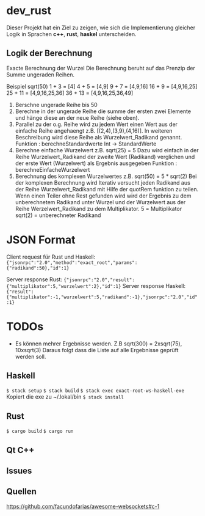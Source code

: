 # dev_rust
Dieser Projekt hat ein Ziel zu zeigen, wie sich die Implementierung gleicher 
Logik in Sprachen **c++**, **rust**, **haskel** unterscheiden.    

## Logik der Berechnung

Exacte Berechnung der Wurzel
Die Berechnung beruht auf das Prenzip der Summe ungeraden Reihen.

Beispiel sqrt(50)
1 + 3 = [4]
4 + 5 = [4,9]
9 + 7 = [4,9,16]
16 + 9 = [4,9,16,25]
25 + 11 = [4,9,16,25,36]
36 + 13 = [4,9,16,25,36,49]

1. Berschne ungerade Reihe bis 50
2. Berechne in der ungerade Reihe die summe der ersten zwei Elemente und hänge
   diese an der neue Reihe (siehe oben). 
3. Parallel zu der o.g. Reihe wird zu jedem Wert einen Wert aus der einfache 
   Reihe angehaengt z.B. [(2,4),(3,9),(4,16)]. In weiteren Beschreibung wird 
   diese Reihe als Wurzelwert_Radikand genannt.
   Funktion : berechneStandardwerte Int -> StandardWerte
4. Berechne einfache Wurzelwert z.B. sqrt(25) = 5
   Dazu wird einfach in der Reihe Wurzelwert_Radikand der zweite Wert 
   (Radikand) verglichen und der erste Wert (Wurzelwert) als Ergebnis
   ausgegeben
   Funktion : berechneEinfacheWurzelwert
5. Berechnung des komplexen Wurzelwertes z.B. sqrt(50) = 5 * sqrt(2)
   Bei der komplexen Berechnung wird Iterativ versucht jeden Radikand aus der 
   Reihe Wurzelwert_Radikand mit Hilfe der quotRem funktion zu teilen.
   Wenn einen Teiler ohne Rest gefunden wird wird der Ergebnis zu dem
   unberechnetem Radikand unter Wurzel und der Wurzelwert aus der Reihe 
   Werzelwert_Radikand zu dem Multiplikator. 
   5 = Multiplikator
   sqrt(2) =  unberechneter Radikand

# JSON Format

Client request für Rust und Haskell: `{"jsonrpc":"2.0","method":"exact_root","params":{"radikand":50},"id":1}`

Server response Rust: `{"jsonrpc":"2.0","result":{"multiplikator":5,"wurzelwert":2},"id":1}`
Server response Haskell: `{"result":{"multiplikator":-1,"wurzelwert":5,"radikand":-1},"jsonrpc":"2.0","id":1}`
# TODOs
- Es können mehrer Ergebnisse werden. Z.B sqrt(300) = 2xsqrt(75), 10xsqrt(3)
Daraus folgt dass die Liste auf alle Ergebnisse geprüft werden soll.

## Haskell
`$ stack setup`
`$ stack build`
`$ stack exec exact-root-ws-haskell-exe`
Kopiert die exe zu ~/.lokal/bin
`$ stack install`
## Rust
`$ cargo build`
`$ cargo run`
## Qt C++

## Issues

## Quellen

https://github.com/facundofarias/awesome-websockets#c-1